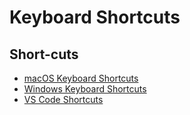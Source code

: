 # Keyboard Shortcuts

<!-- ## Google Products



## Macs

## Windows -->


## Short-cuts

* [macOS Keyboard Shortcuts](https://support.apple.com/en-us/HT201236)
* [Windows Keyboard Shortcuts](https://turbofuture.com/computers/keyboard-shortcut-keys)
* [VS Code Shortcuts](https://betterprogramming.pub/20-vs-code-shortcuts-for-fast-coding-cheatsheet-10b0e72fd5d)
